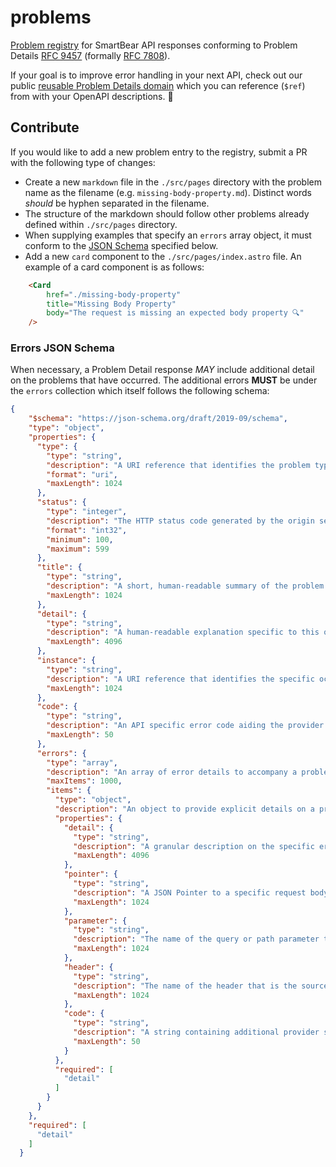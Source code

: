 # problems
[Problem registry](https://problems-registry.smartbear.com/) for SmartBear API responses conforming to Problem Details [RFC 9457](https://www.rfc-editor.org/info/rfc9457) (formally [RFC 7808](https://www.rfc-editor.org/info/rfc7807)).

If your goal is to improve error handling in your next API, check out our public [reusable Problem Details domain](https://app.swaggerhub.com/domains/smartbear-public/ProblemDetails/1.0.0) which you can reference (`$ref`) from with your OpenAPI descriptions. 🚀

## Contribute
If you would like to add a new problem entry to the registry, submit a PR with the following type of changes:

 - Create a new `markdown` file in the `./src/pages` directory with the problem name as the filename (e.g. `missing-body-property.md`). 
Distinct words _should_ be hyphen separated in the filename.
 - The structure of the markdown should follow other problems already defined within `./src/pages` directory.
 - When supplying examples that specify an `errors` array object, it must conform to the [JSON Schema](#errors-json-schema) specified below.
 - Add a new `card` component to the `./src/pages/index.astro` file. An example of a card component is as follows:

```HTML
    <Card
        href="./missing-body-property"
        title="Missing Body Property"
        body="The request is missing an expected body property 🔍"
    />
```

### Errors JSON Schema
When necessary, a Problem Detail response _MAY_ include additional detail on the problems that have occurred. The additional errors **MUST** be under the `errors` collection which itself follows the following schema:

```json
{
    "$schema": "https://json-schema.org/draft/2019-09/schema",
    "type": "object",
    "properties": {
      "type": {
        "type": "string",
        "description": "A URI reference that identifies the problem type.",
        "format": "uri",
        "maxLength": 1024
      },
      "status": {
        "type": "integer",
        "description": "The HTTP status code generated by the origin server for this occurrence of the problem.",
        "format": "int32",
        "minimum": 100,
        "maximum": 599
      },
      "title": {
        "type": "string",
        "description": "A short, human-readable summary of the problem type. It should not change from occurrence to occurrence of the problem, except for purposes of localization.",
        "maxLength": 1024
      },
      "detail": {
        "type": "string",
        "description": "A human-readable explanation specific to this occurrence of the problem.",
        "maxLength": 4096
      },
      "instance": {
        "type": "string",
        "description": "A URI reference that identifies the specific occurrence of the problem. It may or may not yield further information if dereferenced.",
        "maxLength": 1024
      },
      "code": {
        "type": "string",
        "description": "An API specific error code aiding the provider team understand the error based on their own potential taxonomy or registry.",
        "maxLength": 50
      },
      "errors": {
        "type": "array",
        "description": "An array of error details to accompany a problem details response.",
        "maxItems": 1000,
        "items": {
          "type": "object",
          "description": "An object to provide explicit details on a problem towards an API consumer.",
          "properties": {
            "detail": {
              "type": "string",
              "description": "A granular description on the specific error related to a body property, query parameter, path parameters, and/or header.",
              "maxLength": 4096
            },
            "pointer": {
              "type": "string",
              "description": "A JSON Pointer to a specific request body property that is the source of error.",
              "maxLength": 1024
            },
            "parameter": {
              "type": "string",
              "description": "The name of the query or path parameter that is the source of error.",
              "maxLength": 1024
            },
            "header": {
              "type": "string",
              "description": "The name of the header that is the source of error.",
              "maxLength": 1024
            },
            "code": {
              "type": "string",
              "description": "A string containing additional provider specific codes to identify the error context.",
              "maxLength": 50
            }
          },
          "required": [
            "detail"
          ]
        }
      }
    },
    "required": [
      "detail"
    ]
  }
```
